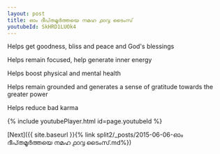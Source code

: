 ```yaml
---
layout: post
title: ഓം ദീപ്‌തമൂർത്തയെ നമഹ ൧൦൮ ടൈംസ്
youtubeId: SkHRD1LUOk4
---
```

 
 
Helps get goodness, bliss and peace and God's blessings
 
Helps remain focused, help generate inner energy 
 
Helps boost physical and mental health 
 
Helps remain grounded and generates a sense of gratitude towards the greater power 
 
Helps reduce bad karma
 
 
 
 


{% include youtubePlayer.html id=page.youtubeId %}
 
[Next]({{ site.baseurl }}{% link  split2/_posts/2015-06-06-ഓം ദീപ്‌തമൂർത്തയെ നമഹ ൧൦൮ ടൈംസ്.md%})
 
